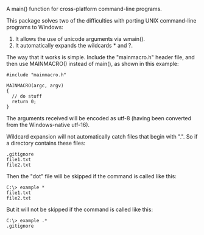 A main() function for cross-platform command-line programs.

This package solves two of the difficulties with porting UNIX
command-line programs to Windows:
1. It allows the use of unicode arguments via wmain().
2. It automatically expands the wildcards * and ?.

The way that it works is simple.  Include the "mainmacro.h" header file,
and then use MAINMACRO() instead of main(), as shown in this example:

    #include "mainmacro.h"
    
    MAINMACRO(argc, argv)
    {
      // do stuff
      return 0;
    }

The arguments received will be encoded as utf-8 (having been converted
from the Windows-native utf-16).

Wildcard expansion will not automatically catch files that begin with ".".
So if a directory contains these files:

    .gitignore
    file1.txt
    file2.txt

Then the "dot" file will be skipped if the command is called like this:

    C:\> example *
    file1.txt
    file2.txt

But it will not be skipped if the command is called like this:

    C:\> example .*
    .gitignore
